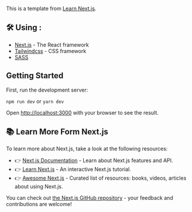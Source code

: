 This is a template from [Learn Next.js](https://nextjs.org/learn).

## 🛠 Using :

- [Next.js](https://nextjs.org/) - The React framework
- [Tailwindcss](https://tailwindcss.com/) - CSS framework
- [SASS](https://nextjs.org/docs/basic-features/built-in-css-support#sass-support)

## Getting Started

First, run the development server:

`npm run dev` or `yarn dev`

Open [http://localhost:3000](http://localhost:3000) with your browser to see the result.


## 📚 Learn More Form Next.js

To learn more about Next.js, take a look at the following resources:

- 👉 [Next.js Documentation](https://nextjs.org/docs) - Learn about Next.js features and API.
- 👉 [Learn Next.js](https://nextjs.org/learn) - An interactive Next.js tutorial.
- 👉 [Awesome Next.js](https://github.com/unicodeveloper/awesome-nextjs#articles) - Curated list of resources: books, videos, articles about using Next.js.

You can check out [the Next.js GitHub repository](https://github.com/vercel/next.js/) - your feedback and contributions are welcome!

